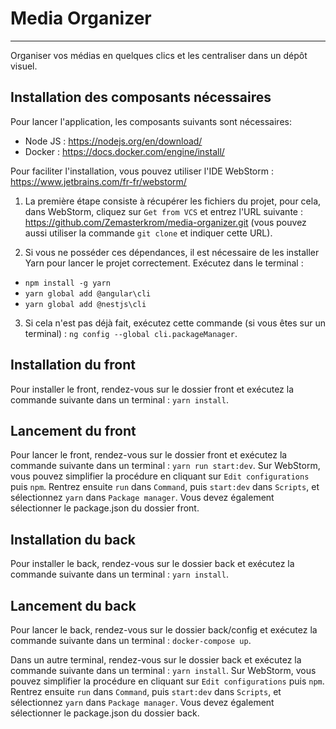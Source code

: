 # Media Organizer
---
Organiser vos médias en quelques clics et les centraliser dans un dépôt visuel.

## Installation des composants nécessaires

Pour lancer l'application, les composants suivants sont nécessaires: 
- Node JS : https://nodejs.org/en/download/
- Docker : https://docs.docker.com/engine/install/

Pour faciliter l'installation, vous pouvez utiliser l'IDE WebStorm :
https://www.jetbrains.com/fr-fr/webstorm/

1. La première étape consiste à récupérer les fichiers du projet, pour cela, dans WebStorm, cliquez sur ``Get from VCS`` et entrez l'URL suivante : https://github.com/Zemasterkrom/media-organizer.git
(vous pouvez aussi utiliser la commande ``git clone`` et indiquer cette URL).

2. Si vous ne posséder ces dépendances, il est nécessaire de les installer Yarn pour lancer le projet correctement. Exécutez dans le terminal : 
- ``npm install -g yarn``
- ``yarn global add @angular\cli``
- ``yarn global add @nestjs\cli``

3. Si cela n'est pas déjà fait, exécutez cette commande (si vous êtes sur un terminal) : ``ng config --global cli.packageManager``.


## Installation du front

Pour installer le front, rendez-vous sur le dossier front et exécutez la commande suivante dans un terminal : ``yarn install``.

## Lancement du front

Pour lancer le front, rendez-vous sur le dossier front et exécutez la commande suivante dans un terminal : ``yarn run start:dev``. Sur WebStorm, vous pouvez simplifier la procédure en cliquant sur ``Edit configurations`` puis ``npm``. Rentrez ensuite ``run`` dans ``Command``, puis ``start:dev`` dans ``Scripts``, et sélectionnez ``yarn`` dans ``Package manager``.  Vous devez également sélectionner le package.json du dossier front.

## Installation du back

Pour installer le back, rendez-vous sur le dossier back et exécutez la commande suivante dans un terminal : ``yarn install``.

## Lancement du back

Pour lancer le back, rendez-vous sur le dossier back/config et exécutez la commande suivante dans un terminal : ``docker-compose up``. 

Dans un autre terminal, rendez-vous sur le dossier back et exécutez la commande suivante dans un terminal : ``yarn install``. Sur WebStorm, vous pouvez simplifier la procédure en cliquant sur ``Edit configurations`` puis ``npm``. Rentrez ensuite ``run`` dans ``Command``, puis ``start:dev`` dans ``Scripts``, et sélectionnez ``yarn`` dans ``Package manager``. Vous devez également sélectionner le package.json du dossier back.